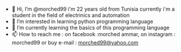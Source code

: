 - 👋 Hi, I’m @morched99 i'm 22 years old from Tunisia currently i'm a student in the field of electrinics and automation 
- 👀 I’m interested in learning python programming language 
- 🌱 I’m currently learning the basics of this programming language
- 📫 How to reach me : on facebook :morched ammar, on instagram : morched99 or buy e-mail : morched99@yahoo.com

<!---
morched99/morched is a ✨ special ✨ repository because its `README.md` (this file) appears on your GitHub profile.
You can click the Preview link to take a look at your changes.
--->
